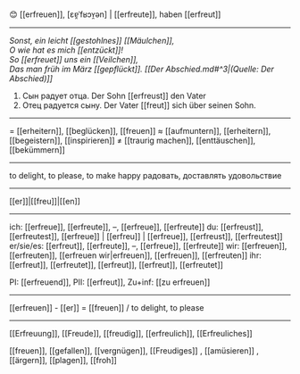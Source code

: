 😊 [[erfreuen]], [ɛɐ̯ˈfʁɔʏ̯ən] | [[erfreute]], haben [[erfreut]]

---
*Sonst, ein leicht [[gestohlnes]] [[Mäulchen]],*  
*O wie hat es mich [[entzückt]]!*  
*So [[erfreuet]] uns ein [[Veilchen]],*  
*Das man früh im März [[gepflückt]]. [[Der Abschied.md#^3|(Quelle: Der Abschied)]]* 

1. Сын радует отца. Der Sohn [[erfreust]] den Vater
2. Отец радуется сыну. Der Vater [[freut]] sich über seinen Sohn.

---
= [[erheitern]], [[beglücken]], [[freuen]]
≈ [[aufmuntern]], [[erheitern]], [[begeistern]], [[inspirieren]]
≠ [[traurig machen]], [[enttäuschen]], [[bekümmern]]

---
to delight, to please, to make happy
радовать, доставлять удовольствие

---
[[er]]|[[freu]]|[[en]]

---
ich: [[erfreue]], [[erfreute]], –, [[erfreue]], [[erfreute]]
du: [[erfreust]], [[erfreutest]], [[erfreue]] | [[erfreu]] | [[erfreue]], [[erfreust]], [[erfreutest]]
er/sie/es: [[erfreut]], [[erfreute]], –, [[erfreue]], [[erfreute]]
wir: [[erfreuen]], [[erfreuten]], [[erfreuen wir|erfreuen]], [[erfreuen]], [[erfreuten]]
ihr: [[erfreut]], [[erfreutet]], [[erfreut]], [[erfreut]], [[erfreutet]] 

PI: [[erfreuend]], PII: [[erfreut]], Zu+inf: [[zu erfreuen]]

---
[[erfreuen]] - [[er]] = [[freuen]] / to delight, to please

---
[[Erfreuung]], [[Freude]], [[freudig]], [[erfreulich]], [[Erfreuliches]]

[[freuen]], [[gefallen]], [[vergnügen]], [[Freudiges]]
, [[amüsieren]]
, [[ärgern]], [[plagen]], [[froh]]